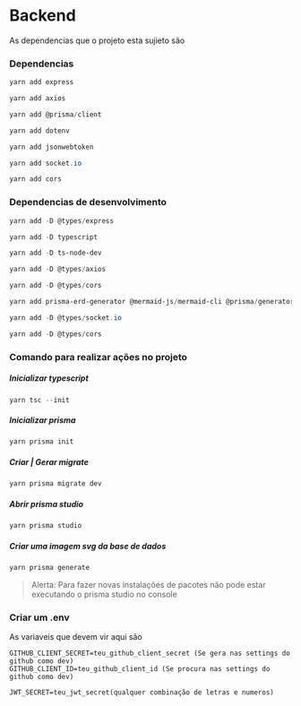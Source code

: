 # Backend

As dependencias que o projeto esta sujieto são

### Dependencias
~~~powershell
yarn add express
~~~

~~~powershell
yarn add axios
~~~

~~~powershell
yarn add @prisma/client
~~~

~~~powershell
yarn add dotenv
~~~

~~~powershell
yarn add jsonwebtoken
~~~

~~~powershell
yarn add socket.io
~~~

~~~powershell
yarn add cors
~~~

### Dependencias de desenvolvimento
~~~powershell
yarn add -D @types/express
~~~

~~~powershell
yarn add -D typescript
~~~

~~~powershell
yarn add -D ts-node-dev
~~~

~~~powershell
yarn add -D @types/axios
~~~

~~~powershell
yarn add -D @types/cors
~~~

~~~powershell
yarn add prisma-erd-generator @mermaid-js/mermaid-cli @prisma/generator-helper@^3.0.0
~~~

~~~powershell
yarn add -D @types/socket.io
~~~

~~~powershell
yarn add -D @types/cors
~~~

### Comando para realizar ações no projeto
##### Inicializar typescript
~~~powershell
yarn tsc --init
~~~
##### Inicializar prisma
~~~powershell
yarn prisma init
~~~
##### Criar | Gerar migrate
~~~powershell
yarn prisma migrate dev
~~~
##### Abrir prisma studio
~~~powershell
yarn prisma studio
~~~
##### Criar uma imagem svg da base de dados
~~~powershell
yarn prisma generate
~~~

> Alerta: Para fazer novas instalações de pacotes não pode estar executando o prisma studio no console

### Criar um .env
As variaveis que devem vir aqui são
~~~env
GITHUB_CLIENT_SECRET=teu_github_client_secret (Se gera nas settings do github como dev)
GITHUB_CLIENT_ID=teu_github_client_id (Se procura nas settings do github como dev)

JWT_SECRET=teu_jwt_secret(qualquer combinação de letras e numeros)
~~~
